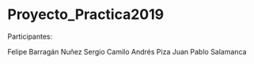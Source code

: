 ﻿# Proyecto_Practica2019

Participantes:

Felipe Barragán Nuñez
Sergio
Camilo Andrés Piza 
Juan Pablo Salamanca